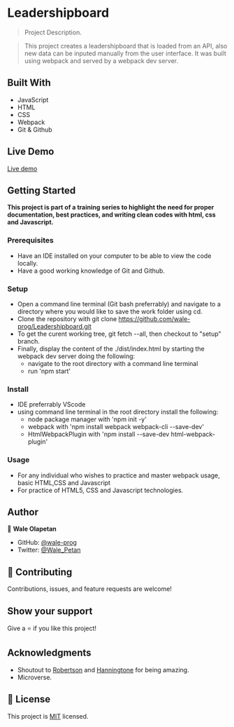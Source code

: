 # Leadershipboard

> Project Description.

> This project creates a leadershipboard that is loaded from an API, also new data can be inputed manually from the user interface. It was built using webpack and served by a webpack dev server.

## Built With

- JavaScript
- HTML
- CSS
- Webpack
- Git & Github

## Live Demo

[Live demo](https://wale-prog.github.io/Leaderboard/)

## Getting Started

**This project is part of a training series to highlight the need for proper documentation, best practices, and writing clean codes with html, css and Javascript.**

### Prerequisites

- Have an IDE installed on your computer to be able to view the code locally.
- Have a good working knowledge of Git and Github.

### Setup

- Open a command line terminal (Git bash preferrably) and navigate to a directory where you would like to save the work folder using cd.
- Clone the repository with git clone https://github.com/wale-prog/Leadershipboard.git
- To get the curent working tree, git fetch --all, then checkout to "setup" branch.
- Finally, display the content of the ./dist/index.html by starting the webpack dev server doing the following:
  - navigate to the root directory with a command line terminal
  - run 'npm start'

### Install

- IDE preferrably VScode
- using command line terminal in the root directory install the following:
  - node package manager with 'npm init -y'
  - webpack with 'npm install webpack webpack-cli --save-dev'
  - HtmlWebpackPlugin with 'npm install --save-dev html-webpack-plugin'

### Usage

- For any individual who wishes to practice and master webpack usage, basic HTML,CSS and Javascript
- For practice of HTML5, CSS and Javascript technologies.

## Author

👤 **Wale Olapetan**

- GitHub: [@wale-prog](https://github.com/wale-prog)
- Twitter: [@Wale_Petan](https://twitter.com/wale_Petan)

## 🤝 Contributing

Contributions, issues, and feature requests are welcome!

## Show your support

Give a ⭐️ if you like this project!

## Acknowledgments

- Shoutout to [Robertson](https://github.com/bobb-Rob) and [Hanningtone](https://github.com/HanningtoneM) for being amazing.
- Microverse.

## 📝 License

This project is [MIT](./LICENSE) licensed.
